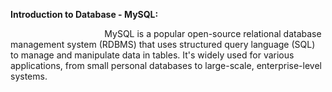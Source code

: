 ﻿**Introduction to Database - MySQL:**

`                     `MySQL is a popular open-source relational database management system (RDBMS) that uses structured query language (SQL) to manage and manipulate data in tables. It's widely used for various applications, from small personal databases to large-scale, enterprise-level systems.
